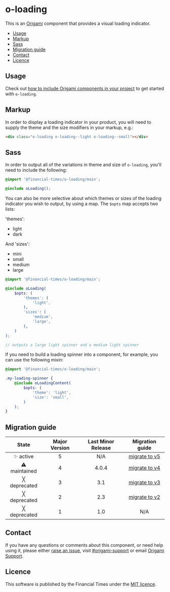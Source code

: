 # o-loading

This is an [Origami](http://origami.ft.com/) component that provides a visual loading indicator.

- [Usage](#usage)
- [Markup](#markup)
- [Sass](#sass)
- [Migration guide](#migration-guide)
- [Contact](#contact)
- [Licence](#licence)

## Usage

Check out [how to include Origami components in your project](https://origami.ft.com/documentation/components/#including-origami-components-in-your-project) to get started with `o-loading`.

## Markup

In order to display a loading indicator in your product, you will need to supply the theme and the size modifiers in your markup, e.g.:

```html
<div class="o-loading o-loading--light o-loading--small"></div>
```

## Sass

In order to output all of the variations in theme and size of `o-loading`, you'll need to include the following:

```scss
@import '@financial-times/o-loading/main';

@include oLoading();
```

You can also be more selective about which themes or sizes of the loading indicator you wish to output, by using a map.
The `$opts` map accepts two lists:

'themes':

- light
- dark

And 'sizes':

- mini
- small
- medium
- large

```scss
@import '@financial-times/o-loading/main';

@include oLoading(
	$opts: (
		'themes': (
			'light',
		),
		'sizes': (
			'medium',
			'large',
		),
	)
);

// outputs a large light spinner and a medium light spinner
```

If you need to build a loading spinner into a component, for example, you can use the following mixin:

```scss
@import '@financial-times/o-loading/main';

.my-loading-spinner {
	@include oLoadingContent(
		$opts: (
			'theme': 'light',
			'size': 'small',
		)
	);
}
```

## Migration guide

|    State     | Major Version | Last Minor Release |                    Migration guide                    |
| :----------: | :-----------: | :----------------: | :---------------------------------------------------: |
|  ✨ active   |       5       |        N/A         | [migrate to v5](MIGRATION.md#migrating-from-v4-to-v5) |
| ⚠ maintained |       4       |       4.0.4        | [migrate to v4](MIGRATION.md#migrating-from-v3-to-v4) |
| ╳ deprecated |       3       |        3.1         | [migrate to v3](MIGRATION.md#migrating-from-v2-to-v3) |
| ╳ deprecated |       2       |        2.3         | [migrate to v2](MIGRATION.md#migrating-from-v1-to-v2) |
| ╳ deprecated |       1       |        1.0         |                          N/A                          |

## Contact

If you have any questions or comments about this component, or need help using it, please either [raise an issue](https://github.com/Financial-Times/o-loading/issues), visit [#origami-support](https://financialtimes.slack.com/messages/origami-support/) or email [Origami Support](mailto:origami-support@ft.com).

## Licence

This software is published by the Financial Times under the [MIT licence](http://opensource.org/licenses/MIT).
